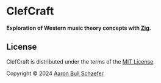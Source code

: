 # ClefCraft

**Exploration of Western music theory concepts with [Zig][].**

[Zig]: https://ziglang.org/

## License

ClefCraft is distributed under the terms of the [MIT License](LICENSE).

Copyright &copy; 2024 [Aaron Bull Schaefer](mailto:aaron@elasticdog.com)

[LICENSE]: https://github.com/EarthmanMuons/clefcraft/blob/main/LICENSE
